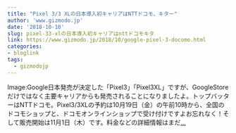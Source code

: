 ```yaml
---
title: "Pixel 3/3 XLの日本導入初キャリアはNTTドコモ、キター"
author: 'www.gizmodo.jp'
date: '2018-10-10'
slug: pixel-33-xlの日本導入初キャリアはnttドコモキタ
link: https://www.gizmodo.jp/2018/10/google-pixel-3-docomo.html
categories:
- bloglink
tags:
  - gizmodojp
---
```


Image:Google日本発売が決定した「Pixel3」「Pixel3XL」ですが、GoogleStoreだけではなく主要キャリアからも発売されることになりましたよ。トップバッターはNTTドコモ。Pixel3/3XLの予約は10月19日（金）の午前10時から、全国のドコモショップと、ドコモオンラインショップで受け付けですよお忘れなく！そして販売開始は11月1日（木）です。料金などの詳細情報はまだ[... <i class="fas fa-external-link-alt"></i>](https://www.gizmodo.jp/2018/10/google-pixel-3-docomo.html)

